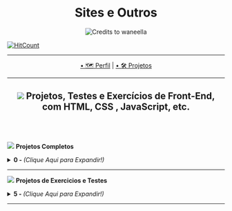 <h1 align="center">Sites e Outros</h1>

<p align="center">
  <img src="https://safebooru.org//images/2707/d7d73bb4ba90e830a002f6852e4a1f2baf73eafc.gif" alt="Credits to waneella"
</P>
<br>
  
[![HitCount](http://hits.dwyl.com/Guilherme-G-Cadilhe/Guilherme-G-Cadlihe.svg)](http://hits.dwyl.com/Guilherme-G-Cadilhe/Guilherme-G-Cadlihe)

---

<p align="center">
  <a href="https://github.com/Guilherme-G-Cadilhe">• 🗺 Perfil</a> |
   <a href="https://github.com/Guilherme-G-Cadilhe/Projetos">• 🛠️ Projetos</a> 
</p>

---
<h2 align="center">
<img width="100" src="https://cdn.pixilart.com/photos/large/bc43803dd8b5d8c.png"> Projetos, Testes e Exercícios de Front-End, com HTML, CSS , JavaScript, etc.
  </h2>


<br><br><br>
<img width="100" src="https://i.imgur.com/c3p3xxu.png"> <b>Projetos Completos </b>
<details>
  <summary> <b>0 - </b>  <i>(Clique Aqui para Expandir!)</i> </summary>
  <br>
</details>


---
<img width="100" src="https://i.imgur.com/2vK0KFH.png"> <b> Projetos de Exercicios e Testes </b>
<details>
  <summary> <b>5 - </b><i>(Clique Aqui para Expandir!)</i> </summary>
  <br>

### 5- 🏷️ Hotel Paraíso

<img width="480" src="GifsAnimados/HotelParaiso.gif"> 

> <a href="https://www.evernote.com/l/As9udb353AxBvYQEnkRMkaN-yZvN85h8EGc/"> 🧱 Fotos/Gifs</a> <br>
- **Descrição:** *Criando um Site Responsivo e Dinâmico com Flexbox, para praticar, entender e aprender seus usos.*
  

<br>

### 4- 🏷️ Sasha Products

<img src="https://media.giphy.com/media/2qqoHlK6Td0gKXoqpB/giphy.gif">

> <a href="https://www.evernote.com/l/As8iGhW0jtdGW5e7cmfRL7oiqouWZuStQYE/"> 🧱 Fotos/Gifs</a> <br>
- **Descrição:** *Criando um Site Responsivo e Dinâmico com Flexbox, para praticar, entender e aprender seus usos.*

<br>

### 3- 🏷️ Página Inicial Instagram

<img  src="https://media.giphy.com/media/ZUDddil021qb83weLc/giphy.gif">


> <a href="https://www.evernote.com/l/As-x8L7cbnBJPr4MRlTVlzvmrGKt_f28lS8/"> 🧱 Fotos/Gifs</a> <br>
- **Descrição:** *Criando um Site Responsivo e Dinâmico com Flexbox, para praticar, entender e aprender seus usos.*
  

<br>

### 2- 🏷️ BraTec

<img width="480" src="GifsAnimados/BraTec.gif"> 

> <a href="https://www.evernote.com/l/As9V7F9dwZtIkJV72okWrFwyO5oZI2AOVAg/"> 🧱 Fotos/Gifs</a> <br>
- **Descrição:** *Refazendo um dos meus primeiros exercicios de site.*
  

<br>


### 1- 🏷️ Anna Belle

<img width="400" src="https://puu.sh/Ha2vl/c24c54259c.jpg">


> <a href="https://www.evernote.com/l/As9ORwINPwxIn4trCeuMJUUIOEKmcglauss/"> 🧱 Fotos/Gifs</a> <br>
- **Descrição:** *Refazendo um dos meus primeiros exercicios de sites, utilizando flexbox. Contém 4 páginas.*
  
  </details>
---
